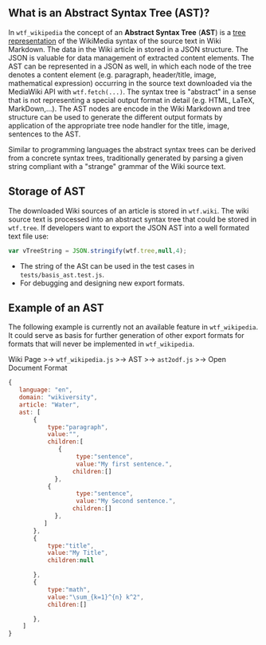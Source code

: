 ## What is an Abstract Syntax Tree (AST)?
In `wtf_wikipedia` the concept of an **Abstract Syntax Tree** (**AST**) is a [tree representation](https://en.wikipedia.org/wiki/directed_tree) of the WikiMedia syntax of the source text in Wiki Markdown. The data in the Wiki article in stored in a JSON structure. The JSON is valuable for data management of extracted content elements. The AST can be represented in a JSON as well, in which each node of the tree denotes a content element (e.g. paragraph, header/title, image, mathematical expression) occurring in the source text downloaded via the MediaWiki API with `wtf.fetch(...)`. The syntax tree is "abstract" in a sense that is not representing a special output format in detail (e.g. HTML, LaTeX, MarkDown,...). The AST nodes are encode in the Wiki Markdown and tree structure can be used to generate the different output formats by application of the appropriate tree node handler for the title, image, sentences to the AST.

Similar to programming languages the abstract syntax trees can be derived from a concrete syntax trees, traditionally generated by parsing a given string compliant with a "strange" grammar of the Wiki source text.

## Storage of AST
The downloaded Wiki sources of an article is stored in `wtf.wiki`. The wiki source text is processed into an abstract syntax tree that could be stored in `wtf.tree`. If developers want to export the JSON AST into a well formated text file use:
```javascript
var vTreeString = JSON.stringify(wtf.tree,null,4);
```
* The string of the ASt can be used in the test cases in `tests/basis_ast.test.js`.
* For debugging and designing new export formats.

## Example of an AST

The following example is currently not an available feature in `wtf_wikipedia`. It could serve as basis for further generation of other export formats for formats that will never be implemented in `wtf_wikipedia`.

Wiki Page &gt;-&gt; `wtf_wikipedia.js` &gt;-&gt; AST &gt;-&gt; `ast2odf.js` &gt;-&gt; Open Document Format

```javascript
{
   language: "en",
   domain: "wikiversity",
   article: "Water",
   ast: [
       {
           type:"paragraph",
           value:"",
           children:[
              {
                   type:"sentence",
                   value:"My first sentence.",
                  children:[]
             },
           {
                   type:"sentence",
                   value:"My Second sentence.",
                  children:[]
             },
          ]
       },
       {
           type:"title",
           value:"My Title",
           children:null

       },
       {
           type:"math",
           value:"\sum_{k=1}^{n} k^2",
           children:[]

       },
    ]
}
```
